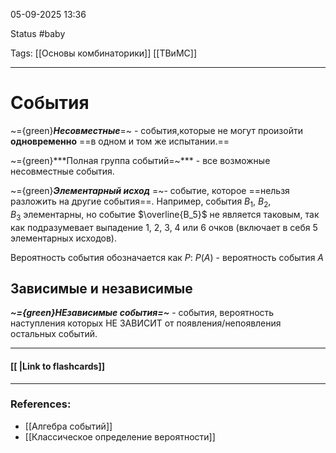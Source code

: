 
05-09-2025 13:36

Status #baby 

Tags: [[Основы комбинаторики]] [[ТВиМС]]

---
# События

~={green}***Несовместные***=~ - события,которые не могут произойти **одновременно** ==в одном и том же испытании.==

~={green}***Полная группа событий=~*** - все возможные несовместные события.

~={green}***Элементарный исход*** =~- событие, которое ==нельзя разложить на другие события==. Например, события $B_1$, $B_2$, $B_3$ элементарны, но событие $\overline{B_5}$ не является таковым, так как подразумевает выпадение 1, 2, 3, 4 или 6 очков (включает в себя 5 элементарных исходов).


Вероятность события обозначается как $P$:
$P(A)$ - вероятность события $A$


## Зависимые и независимые

***~={green}НЕзависимые события=~*** - события, вероятность наступления которых НЕ ЗАВИСИТ от появления/непоявления остальных событий. 

----
#### [[ |Link to flashcards]]



---
### References:

- [[Алгебра событий]]
- [[Классическое определение вероятности]]